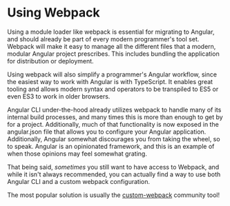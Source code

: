 # Using Webpack

Using a module loader like webpack is essential for migrating to Angular, and should already be part of every modern programmer's tool set. Webpack will make it easy to manage all the different files that a modern, modular Angular project prescribes. This includes bundling the application for distribution or deployment.

Using webpack will also simplify a programmer's Angular workflow, since the easiest way to work with Angular is with TypeScript. It enables great tooling and allows modern syntax and operators to be transpiled to ES5 or even ES3 to work in older browsers.

Angular CLI under-the-hood already utilizes webpack to handle many of its internal build processes, and many times this is more than enough to get by for a project. Additionally, much of that functionality is now exposed in the angular.json file that allows you to configure your Angular application. Additionally, Angular somewhat discourages you from taking the wheel, so to speak. Angular is an opinionated framework, and this is an example of when those opinions may feel somewhat grating.

That being said, _sometimes_ you still want to have access to Webpack, and while it isn't always recommended, you can actually find a way to use both Angular CLI and a custom webpack configuration.

The most popular solution is usually the [custom-webpack](https://www.npmjs.com/package/@angular-builders/custom-webpack) community tool!
